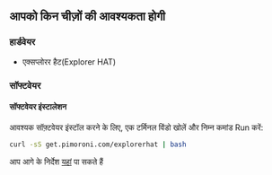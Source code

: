 ## आपको किन चीज़ों की आवश्यकता होगी

### हार्डवेयर

* एक्सप्लोरर हैट(Explorer HAT)

### सॉफ्टवेयर

#### सॉफ्टवेयर इंस्टालेशन

आवश्यक सॉफ़्टवेयर इंस्टॉल करने के लिए, एक टर्मिनल विंडो खोलें और निम्न कमांड Run करें:

```bash
curl -sS get.pimoroni.com/explorerhat | bash
```

आप आगे के निर्देश [ यहां](https://github.com/pimoroni/explorer-hat) पा सकते हैं